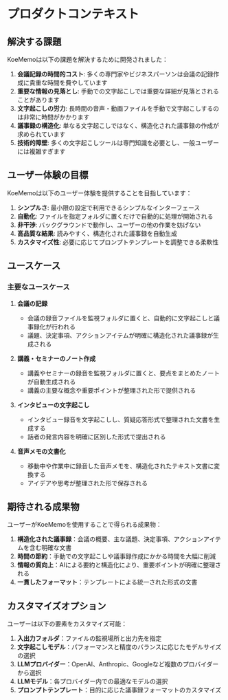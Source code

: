 # プロダクトコンテキスト

## 解決する課題

KoeMemoは以下の課題を解決するために開発されました：

1. **会議記録の時間的コスト**: 多くの専門家やビジネスパーソンは会議の記録作成に貴重な時間を費やしています
2. **重要な情報の見落とし**: 手動での文字起こしでは重要な詳細が見落とされることがあります
3. **文字起こしの労力**: 長時間の音声・動画ファイルを手動で文字起こしするのは非常に時間がかかります
4. **議事録の構造化**: 単なる文字起こしではなく、構造化された議事録の作成が求められています
5. **技術的障壁**: 多くの文字起こしツールは専門知識を必要とし、一般ユーザーには複雑すぎます

## ユーザー体験の目標

KoeMemoは以下のユーザー体験を提供することを目指しています：

1. **シンプルさ**: 最小限の設定で利用できるシンプルなインターフェース
2. **自動化**: ファイルを指定フォルダに置くだけで自動的に処理が開始される
3. **非干渉**: バックグラウンドで動作し、ユーザーの他の作業を妨げない
4. **高品質な結果**: 読みやすく、構造化された議事録を自動生成
5. **カスタマイズ性**: 必要に応じてプロンプトテンプレートを調整できる柔軟性

## ユースケース

### 主要なユースケース

1. **会議の記録**
   - 会議の録音ファイルを監視フォルダに置くと、自動的に文字起こしと議事録化が行われる
   - 議題、決定事項、アクションアイテムが明確に構造化された議事録が生成される

2. **講義・セミナーのノート作成**
   - 講義やセミナーの録音を監視フォルダに置くと、要点をまとめたノートが自動生成される
   - 講義の主要な概念や重要ポイントが整理された形で提供される

3. **インタビューの文字起こし**
   - インタビュー録音を文字起こしし、質疑応答形式で整理された文書を生成する
   - 話者の発言内容を明確に区別した形式で提出される

4. **音声メモの文書化**
   - 移動中や作業中に録音した音声メモを、構造化されたテキスト文書に変換する
   - アイデアや思考が整理された形で保存される

## 期待される成果物

ユーザーがKoeMemoを使用することで得られる成果物：

1. **構造化された議事録**：会議の概要、主な議題、決定事項、アクションアイテムを含む明確な文書
2. **時間の節約**：手動での文字起こしや議事録作成にかかる時間を大幅に削減
3. **情報の質向上**：AIによる要約と構造化により、重要ポイントが明確に整理される
4. **一貫したフォーマット**：テンプレートによる統一された形式の文書

## カスタマイズオプション

ユーザーは以下の要素をカスタマイズ可能：

1. **入出力フォルダ**：ファイルの監視場所と出力先を指定
2. **文字起こしモデル**：パフォーマンスと精度のバランスに応じたモデルサイズの選択
3. **LLMプロバイダー**：OpenAI、Anthropic、Googleなど複数のプロバイダーから選択
4. **LLMモデル**：各プロバイダー内での最適なモデルの選択
5. **プロンプトテンプレート**：目的に応じた議事録フォーマットのカスタマイズ 